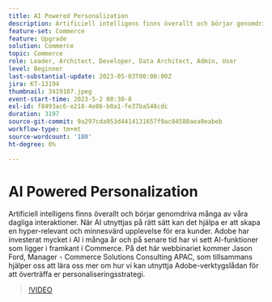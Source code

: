 ```yaml
---
title: AI Powered Personalization
description: Artificiell intelligens finns överallt och börjar genomdriva många av våra dagliga interaktioner. När AI utnyttjas på rätt sätt kan det hjälpa er att skapa en hyper-relevant och minnesvärd upplevelse för era kunder. Adobe har investerat mycket i AI i många år och på senare tid har vi sett AI-funktioner som ligger i framkant i Commerce. På det här webbinariet kommer Jason Ford, Manager - Commerce Solutions Consulting APAC, som tillsammans hjälper oss att lära oss mer om hur vi kan utnyttja Adobe-verktygslådan för att överträffa er personaliseringsstrategi.
feature-set: Commerce
feature: Upgrade
solution: Commerce
topic: Commerce
role: Leader, Architect, Developer, Data Architect, Admin, User
level: Beginner
last-substantial-update: 2023-05-03T00:00:00Z
jira: KT-13194
thumbnail: 3419107.jpeg
event-start-time: 2023-5-2 08:30-8
exl-id: f8493ac6-e218-4e86-b0a1-fe37ba548cdc
duration: 3197
source-git-commit: 9a297cda953d4414131657f9ac84580aea0eabeb
workflow-type: tm+mt
source-wordcount: '180'
ht-degree: 0%

---
```


# AI Powered Personalization

Artificiell intelligens finns överallt och börjar genomdriva många av våra dagliga interaktioner. När AI utnyttjas på rätt sätt kan det hjälpa er att skapa en hyper-relevant och minnesvärd upplevelse för era kunder. Adobe har investerat mycket i AI i många år och på senare tid har vi sett AI-funktioner som ligger i framkant i Commerce. På det här webbinariet kommer Jason Ford, Manager - Commerce Solutions Consulting APAC, som tillsammans hjälper oss att lära oss mer om hur vi kan utnyttja Adobe-verktygslådan för att överträffa er personaliseringsstrategi.

>[!VIDEO](https://video.tv.adobe.com/v/3419107/?learn=on)
